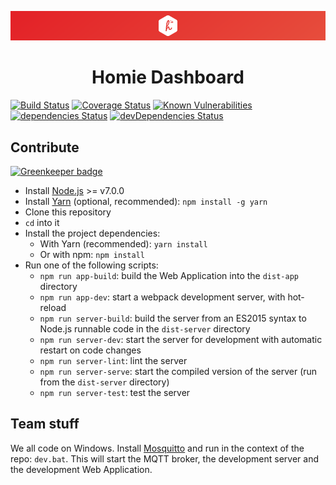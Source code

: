 ![Homie Dashboard banner](banner.png)

<h1 align="center">Homie Dashboard</h1>

[![Build Status](https://travis-ci.org/INTECH-RGB/homie-dashboard.svg?branch=master)](https://travis-ci.org/INTECH-RGB/homie-dashboard) [![Coverage Status](https://coveralls.io/repos/github/INTECH-RGB/homie-dashboard/badge.svg?branch=master)](https://coveralls.io/github/INTECH-RGB/homie-dashboard?branch=master) [![Known Vulnerabilities](https://snyk.io/test/github/intech-rgbh/homie-dashboard/badge.svg)](https://snyk.io/test/github/intech-rgbh/homie-dashboard) [![dependencies Status](https://david-dm.org/INTECH-RGB/homie-dashboard/status.svg)](https://david-dm.org/INTECH-RGB/homie-dashboard) [![devDependencies Status](https://david-dm.org/INTECH-RGB/homie-dashboard/dev-status.svg)](https://david-dm.org/INTECH-RGB/homie-dashboard?type=dev)

## Contribute

[![Greenkeeper badge](https://badges.greenkeeper.io/INTECH-RGB/homie-dashboard.svg)](https://greenkeeper.io/)

* Install [Node.js](https://nodejs.org/en/) >= v7.0.0
* Install [Yarn](https://yarnpkg.com/) (optional, recommended): `npm install -g yarn`
* Clone this repository
* `cd` into it
* Install the project dependencies:
  * With Yarn (recommended): `yarn install`
  * Or with npm: `npm install`
* Run one of the following scripts:
  * `npm run app-build`: build the Web Application into the `dist-app` directory
  * `npm run app-dev`: start a webpack development server, with hot-reload
  * `npm run server-build`: build the server from an ES2015 syntax to Node.js runnable code in the `dist-server` directory
  * `npm run server-dev`: start the server for development with automatic restart on code changes
  * `npm run server-lint`: lint the server
  * `npm run server-serve`: start the compiled version of the server (run from the `dist-server` directory)
  * `npm run server-test`: test the server

## Team stuff

We all code on Windows. Install [Mosquitto](https://mosquitto.org/download/) and run in the context of the repo: `dev.bat`. This will start the MQTT broker, the development server and the development Web Application.
